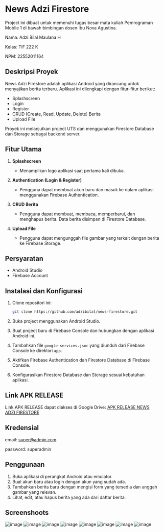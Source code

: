 
# News Adzi Firestore

Project ini dibuat untuk memenuhi tugas besar mata kuliah Pemrograman Mobile 1 di bawah bimbingan dosen Ibu Nova Agustina.

Nama: Adzi Bilal Maulana H

Kelas: TIF 222 K

NPM: 22552011164

## Deskripsi Proyek

News Adzi Firestore adalah aplikasi Android yang dirancang untuk menyajikan berita terbaru. Aplikasi ini dilengkapi dengan fitur-fitur berikut:
- Splashscreen
- Login
- Register
- CRUD (Create, Read, Update, Delete) Berita
- Upload File

Proyek ini melanjutkan project UTS dan menggunakan Firestore Database dan Storage sebagai backend server.

## Fitur Utama

1. **Splashscreen**
   - Menampilkan logo aplikasi saat pertama kali dibuka.

2. **Authentication (Login & Register)**
   - Pengguna dapat membuat akun baru dan masuk ke dalam aplikasi menggunakan Firebase Authentication.

3. **CRUD Berita**
   - Pengguna dapat membuat, membaca, memperbarui, dan menghapus berita. Data berita disimpan di Firestore Database.

4. **Upload File**
   - Pengguna dapat mengunggah file gambar yang terkait dengan berita ke Firebase Storage.

## Persyaratan

- Android Studio
- Firebase Account

## Instalasi dan Konfigurasi

1. Clone repositori ini:
   ```bash
   git clone https://github.com/adzibilal/news-firestore.git
   ```
   
2. Buka project menggunakan Android Studio.

3. Buat project baru di Firebase Console dan hubungkan dengan aplikasi Android ini.

4. Tambahkan file `google-services.json` yang diunduh dari Firebase Console ke direktori `app`.

5. Aktifkan Firebase Authentication dan Firestore Database di Firebase Console.

6. Konfigurasikan Firestore Database dan Storage sesuai kebutuhan aplikasi.

## Link APK RELEASE
Link APK RELEASE dapat diakses di Google Drive:
[APK RELEASE NEWS ADZI FIRESTORE](https://drive.google.com/file/d/1z-7niTA3fZ_3MOzEp3F0588VzJPscqJ7/view?usp=sharing)

## Kredensial

email: super@admin.com

password: superadmin

## Penggunaan

1. Buka aplikasi di perangkat Android atau emulator.
2. Buat akun baru atau login dengan akun yang sudah ada.
3. Tambahkan berita baru dengan mengisi form yang tersedia dan unggah gambar yang relevan.
4. Lihat, edit, atau hapus berita yang ada dari daftar berita.

## Screenshoots

![image](https://github.com/user-attachments/assets/689ed916-1f80-45a9-a4ee-959479dc5bd4)
![image](https://github.com/user-attachments/assets/3b1fe563-fcff-4c1a-873e-cf3f69539037)
![image](https://github.com/user-attachments/assets/e92a51e0-95d6-4d9a-b538-66d58280a282)
![image](https://github.com/user-attachments/assets/df6312c5-9825-4f18-884c-d611331f5deb)
![image](https://github.com/user-attachments/assets/1c7b9936-a930-493d-a9b0-d74883c31507)
![image](https://github.com/user-attachments/assets/a908198e-5eaf-4c7e-8c4e-ebe294c19db8)
![image](https://github.com/user-attachments/assets/ae69c6a1-b8d4-4451-8fa8-7227963fb460)
![image](https://github.com/user-attachments/assets/5c7005d0-17e8-432d-932f-81b407974273)

